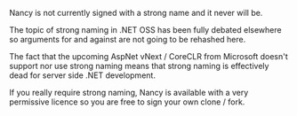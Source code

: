 Nancy is not currently signed with a strong name and it never will be.

The topic of strong naming in .NET OSS has been fully debated elsewhere so arguments for and against are not going to be rehashed here.

The fact that the upcoming AspNet vNext / CoreCLR from Microsoft doesn't support nor use strong naming means that strong naming is effectively dead for server side .NET development.

If you really require strong naming, Nancy is available with a very permissive licence so you are free to sign your own clone / fork.